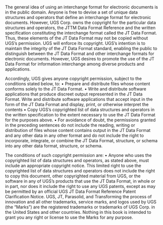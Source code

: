 The general idea of using an interchange format for electronic documents is in the public domain.
Anyone is free to devise a set of unique data structures and operators that define an interchange format for electronic documents.
However, UGS Corp. owns the copyright for the particular data structures and operators, the JTTM Data Format Reference and the written specification constituting the interchange format called the JT Data Format.
Thus, these elements of the JT Data Format may not be copied without UGS’s permission.
UGS will enforce its copyright. UGS’s intention is to maintain the integrity of the JT Data Format standard,
enabling the public to distinguish between the JT Data Format and other interchange formats for electronic documents.
However, UGS desires to promote the use of the JT Data Format for information interchange among diverse products and applications.

Accordingly, UGS gives anyone copyright permission, subject to the conditions stated below, to:
• Prepare and distribute files whose content conforms solely to the JT Data Format.
• Write and distribute software applications that produce discreet output represented in the JT Data Format.
Write and distribute software applications that accept input in the form of the JT Data
Format and display, print, or otherwise interpret the contents
• Copy UGS’s copyrighted list of data structures and operators in the written specification to the extent
necessary to use the JT Data Format for the purposes above.
• For avoidance of doubt, the permissions granted in the preceding sentences do not include the reading,
writing or distribution of files whose content contains output in the JT Data Format and any other data in any other format
and do not include the right to incorporate, integrate, or combine the JT Data Format, structure, or schema into any other data format, structure, or schema.

The conditions of such copyright permission are:
• Anyone who uses the copyrighted list of data structures and operators, as stated above, must include an appropriate copyright notice.
This limited right to use the copyrighted list of data structures and operators does not include the right to copy this document, other copyrighted material
from UGS, or the software in any of UGS’s products that use the JT Data Format, in whole or in part, nor does it include the right to use any UGS patents,
except as may be permitted by an official UGS JT Data Format Reference Patent Clarification Notice.
UGS, JT, Parasolid, and Transforming the process of innovation and all other trademarks, service marks, and logos used by UGS (the “Marks”) are the
registered trademarks or trademarks of UGS Corp. in the United States and other countries. Nothing in this book is intended to grant you any right or
license to use the Marks for any purpose.